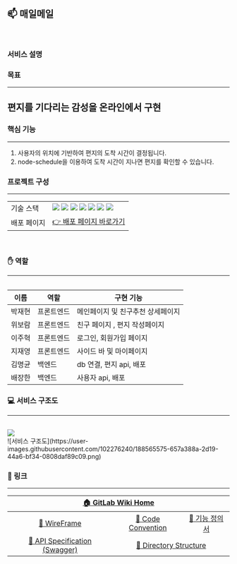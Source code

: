 ## **📫 매일메일**

<br>

### **서비스 설명**

### 목표
---
 
 ## 편지를 기다리는 감성을 온라인에서 구현 ##


### 핵심 기능
---

  1. 사용자의 위치에 기반하여 편지의 도착 시간이 결정됩니다.
  2. node-schedule을 이용하여 도착 시간이 지나면 편지를 확인할 수 있습니다.


### 프로젝트 구성
---

<table align="center">
  <tr>
    <td><span>기술 스택</span></td>
    <td>
      <div>
        <img src="https://img.shields.io/badge/JavaScript-F7DF1E?style=flat-square&logo=javascript&logoColor=white"/>
        <img src="https://img.shields.io/badge/React-61DAFB?style=flat-square&logo=react&logoColor=white"/>
        <img src="https://img.shields.io/badge/StyledComponents-DB7093?style=flat-square&logo=styled-components&logoColor=white"/>
        <img src="https://img.shields.io/badge/Express-000000?style=flat-square&logo=express&logoColor=white"/>
        <img src="https://img.shields.io/badge/NGINX-009639?style=flat-square&logo=nginx&logoColor=white"/>
        <img src="https://img.shields.io/badge/MariaDB-003545?style=flat-square&logo=mariadb&logoColor=white">
        <img src="https://img.shields.io/badge/mysql-4479A1?style=flat-square&logo=mysql&logoColor=white">
      </div>
    </td>
  </tr>
  <tr>
    <td>배포 페이지</td>
    <td>
      <a href="http://kdt-sw2-seoul-team13.elicecoding.com/">
        👉 배포 페이지 바로가기
      </a>
    </td>
  </tr>
<table>

<br>

### ✋ 역할
---

| 이름   | 역할       | 구현 기능 |
| ------ | ---------- | --------- |
| 박재현 | 프론트엔드 | 메인페이지 및 친구추천 상세페이지 |
| 위보람 | 프론트엔드 | 친구 페이지 , 편지 작성페이지 |
| 이주혁 | 프론트엔드 | 로그인, 회원가입 페이지 |
| 지재영 | 프론트엔드 | 사이드 바 및 마이페이지 |
| 김명균 | 백엔드     | db 연결, 편지 api, 배포 |
| 배장한 | 백엔드     | 사용자 api, 배포 |

### 💻 서비스 구조도
---
<br/>
<div><img src="https://user-images.githubusercontent.com/97136735/181684033-272246e2-e08e-4734-8dac-c48766cc80a1.png"></div>
![서비스 구조도](https://user-images.githubusercontent.com/102276240/188565575-657a388a-2d19-44a6-bf34-0808daf89c09.png)

<br/>

### 🔗 링크
---
<table align="center">
<thead>
  <tr>
    <th colspan=5>
      <a href="https://kdt-gitlab.elice.io/sw_track/class_02_seoul/web_project_2/team13/project13">🏠 GitLab Wiki Home</a>
    </th>
  </tr>
</thead>
<tbody>
  <tr>
    <td align="center" colspan=2>
      <a href="https://www.figma.com/file/x6VNP5t97mEBBGZtwBxNiB/%EC%B5%9C%EA%B0%9513%ED%8C%80?node-id=367%3A232">🎨 WireFrame</a>
    </td>
    <td align="center">
      <a href="https://kdt-gitlab.elice.io/sw_track/class_02_seoul/web_project_2/team13/project13/-/wikis/team-code-convention">📕 Code Convention</a>
    </td>
    <td align="center">
      <a href="https://amethyst-earl-96d.notion.site/new-edf193249ece4a6db3701b2b99fa1fc9">💾 기능 정의서</a>
    </td>

  </tr>
    <tr>
    <td align="center" colspan=2>
      <a href="https://team13-swagger.herokuapp.com/">🔑 API Specification (Swagger)</a>
    </td>
    <td align="center" colspan=2>
      <a href="https://kdt-gitlab.elice.io/sw_track/class_02_seoul/web_project_2/team13/project13/-/wikis/%ED%8F%B4%EB%8D%94-%EA%B5%AC%EC%A1%B0">📂 Directory Structure</a>
    </td>
  </tr>
</tbody>
<table>
